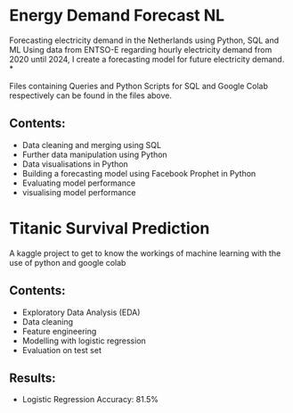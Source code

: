 # Energy Demand Forecast NL

Forecasting electricity demand in the Netherlands using Python, SQL and ML
Using data from ENTSO-E regarding hourly electricity demand from 2020 until 2024, I create a forecasting model for future electricity demand. *

Files containing Queries and Python Scripts for SQL and Google Colab respectively can be found in the files above.

## Contents:
- Data cleaning and merging using SQL
- Further data manipulation using Python
- Data visualisations in Python
- Building a forecasting model using Facebook Prophet in Python
- Evaluating model performance
- visualising model performance



# Titanic Survival Prediction 

A kaggle project to get to know the workings of machine learning with the use of python and google colab

## Contents:
- Exploratory Data Analysis (EDA)
- Data cleaning
- Feature engineering
- Modelling with logistic regression
- Evaluation on test set 

## Results:
- Logistic Regression Accuracy: 81.5%

